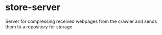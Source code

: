 # store-server
Server for compressing received webpages from the crawler and sends them to a repository for storage
